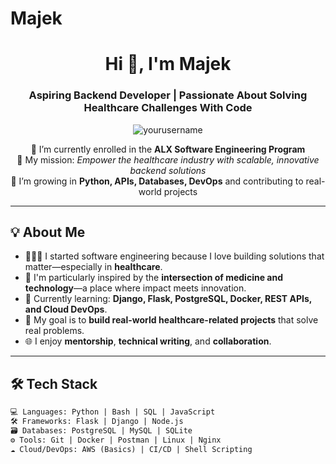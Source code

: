 # Majek
<!-- Profile Header -->
<h1 align="center">Hi 👋, I'm Majek</h1>
<h3 align="center">Aspiring Backend Developer | Passionate About Solving Healthcare Challenges With Code</h3>

<p align="center">
  <img src="https://komarev.com/ghpvc/?username=yourusername&label=Profile%20views&color=0e75b6&style=flat" alt="yourusername" />
</p>

<!-- Intro Section -->
<p align="center">
  🚀 I’m currently enrolled in the <strong>ALX Software Engineering Program</strong>  
  <br/>
  🎯 My mission: <em>Empower the healthcare industry with scalable, innovative backend solutions</em>  
  <br/>
  🌱 I’m growing in <strong>Python, APIs, Databases, DevOps</strong> and contributing to real-world projects  
</p>

---

## 💡 About Me

- 👨🏽‍💻 I started software engineering because I love building solutions that matter—especially in <strong>healthcare</strong>.
- 🔭 I'm particularly inspired by the **intersection of medicine and technology**—a place where impact meets innovation.
- 🧠 Currently learning: **Django, Flask, PostgreSQL, Docker, REST APIs, and Cloud DevOps**.
- 🎯 My goal is to **build real-world healthcare-related projects** that solve real problems.
- 🌐 I enjoy **mentorship**, **technical writing**, and **collaboration**.

---

## 🛠️ Tech Stack

```html
💻 Languages: Python | Bash | SQL | JavaScript  
🛠️ Frameworks: Flask | Django | Node.js  
🗃️ Databases: PostgreSQL | MySQL | SQLite  
⚙️ Tools: Git | Docker | Postman | Linux | Nginx  
☁️ Cloud/DevOps: AWS (Basics) | CI/CD | Shell Scripting  
